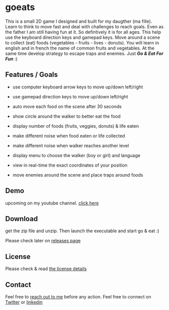 # goeats

This is a small 2D game I designed and built for my daugther (ma fille). Learn to think to move fast and deal with challenges to reach goals.
Even as the father I am still having fun at it. So defintively it is for all ages. This help use the keyboard direction keys and gamepad keys.
Move around a scene to collect (eat) foods (vegetables - fruits - lives - donuts). You will learn in english and in french the name of common
fruits and vegetables. At the same time develop strategy to escape traps and enemies. Just ***Go & Eat For Fun*** :)


## Features / Goals

* use computer keyboard arrow keys to move up/down left/right
* use gamepad direction keys to move up/down left/right
* auto move each food on the scene after 30 seconds
* show circle around the walker to better eat the food
* display number of foods (fruits, veggies, donuts) & life eaten
* make different noise when food eaten or life collected
* make different noise when walker reaches another level 

* display menu to choose the walker (boy or girl) and language
* view in real-time the exact coordinates of your position
* move enemies around the scene and place traps around foods


## Demo

upcoming on my youtube channel. [click here](https://www.youtube.com/channel/UCRl_dpOgI72wO0WvWlguOEg)


## Download

get the zip file and unzip. Then launch the executable and start go & eat :)

Please check later on [releases page](https://github.com/jeamon/goeats/releases)


## License

Please check & read [the license details](https://github.com/jeamon/goeats/blob/master/LICENSE) 


## Contact

Feel free to [reach out to me](https://blog.cloudmentor-scale.com/contact) before any action. Feel free to connect on [Twitter](https://twitter.com/jerome_amon) or [linkedin](https://www.linkedin.com/in/jeromeamon/)